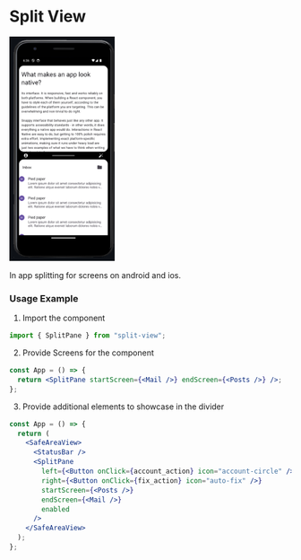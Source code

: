 # Split View

<img src="./example/assets/Example.png" height="400" />

In app splitting for screens on android and ios.

### Usage Example

1. Import the component

```jsx
import { SplitPane } from "split-view";
```

2. Provide Screens for the component

```jsx
const App = () => {
  return <SplitPane startScreen={<Mail />} endScreen={<Posts />} />;
};
```

3. Provide additional elements to showcase in the divider

```jsx
const App = () => {
  return (
    <SafeAreaView>
      <StatusBar />
      <SplitPane
        left={<Button onClick={account_action} icon="account-circle" />}
        right={<Button onClick={fix_action} icon="auto-fix" />}
        startScreen={<Posts />}
        endScreen={<Mail />}
        enabled
      />
    </SafeAreaView>
  );
};
```

